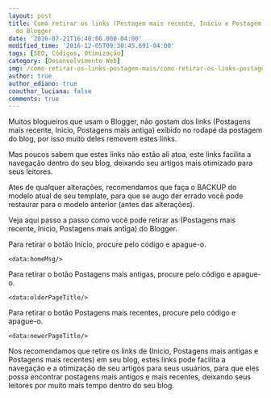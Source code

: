 ```yaml
---
layout: post
title: Como retirar os links (Postagem mais recente, Início e Postagem mais antiga)
  do Blogger
date: '2016-07-21T16:40:00.000-04:00'
modified_time: '2016-12-05T09:30:45.691-04:00'
tags: [SEO, Códigos, Otimização]
category: [Desenvolvimento Web]
img: /como-retirar-os-links-postagem-mais/como-retirar-os-links-postagem-mais.png
author: true
author_ediano: true
coauthor_luciana: false
comments: true
---
```


Muitos blogueiros que usam o Blogger, não gostam dos links (Postagens mais recente, Inicio, Postagens mais antiga) exibido no rodapé da postagem do blog, por isso muito deles removem estes links.

Mas poucos sabem que estes links não estão ali atoa, este links facilita a navegação dentro do seu blog, deixando seu artigos mais otimizado para seus leitores.

Ates de qualquer alterações, recomendamos que faça o BACKUP do modelo atual de seu template, para que se augo der errado você pode restaurar para o modelo anterior (antes das alterações).

Veja aqui passo a passo como você pode retirar as (Postagens mais recente, Inicio, Postagens mais antiga) do Blogger.

Para retirar o botão Início, procure pelo código e apague-o.

    <data:homeMsg/>

Para retirar o botão Postagens mais antigas, procure pelo código e apague-o.

    <data:olderPageTitle/>

Para retirar o botão Postagens mais recentes, procure pelo código e apague-o.

    <data:newerPageTitle/>

Nos recomendamos que retire os links de (Inicio, Postagens mais antigas e Postagens mais recentes) em seu blog, estes links pode facilita a navegação e a otimização de seu artigos para seus usuários, para que eles possa encontrar postagens mais antigos e mais recentes, deixando seus leitores por muito mais tempo dentro do seu blog.